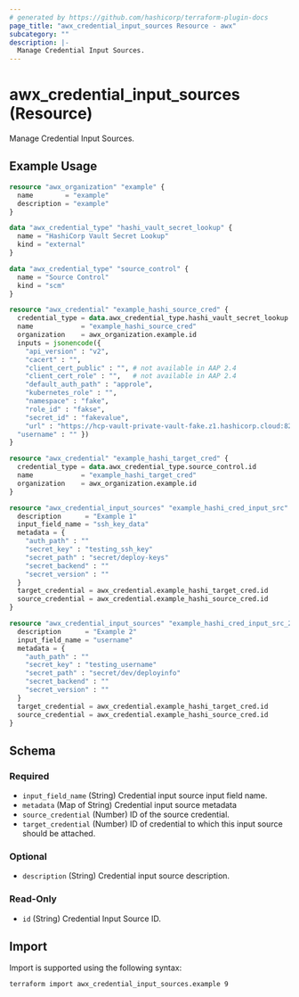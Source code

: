 ```yaml
---
# generated by https://github.com/hashicorp/terraform-plugin-docs
page_title: "awx_credential_input_sources Resource - awx"
subcategory: ""
description: |-
  Manage Credential Input Sources.
---
```


# awx_credential_input_sources (Resource)

Manage Credential Input Sources.

## Example Usage

```terraform
resource "awx_organization" "example" {
  name        = "example"
  description = "example"
}

data "awx_credential_type" "hashi_vault_secret_lookup" {
  name = "HashiCorp Vault Secret Lookup"
  kind = "external"
}

data "awx_credential_type" "source_control" {
  name = "Source Control"
  kind = "scm"
}

resource "awx_credential" "example_hashi_source_cred" {
  credential_type = data.awx_credential_type.hashi_vault_secret_lookup.id
  name            = "example_hashi_source_cred"
  organization    = awx_organization.example.id
  inputs = jsonencode({
    "api_version" : "v2",
    "cacert" : "",
    "client_cert_public" : "", # not available in AAP 2.4
    "client_cert_role" : "",   # not available in AAP 2.4
    "default_auth_path" : "approle",
    "kubernetes_role" : "",
    "namespace" : "fake",
    "role_id" : "fakse",
    "secret_id" : "fakevalue",
    "url" : "https://hcp-vault-private-vault-fake.z1.hashicorp.cloud:8200",
  "username" : "" })
}

resource "awx_credential" "example_hashi_target_cred" {
  credential_type = data.awx_credential_type.source_control.id
  name            = "example_hashi_target_cred"
  organization    = awx_organization.example.id
}

resource "awx_credential_input_sources" "example_hashi_cred_input_src" {
  description      = "Example 1"
  input_field_name = "ssh_key_data"
  metadata = {
    "auth_path" : ""
    "secret_key" : "testing_ssh_key"
    "secret_path" : "secret/deploy-keys"
    "secret_backend" : ""
    "secret_version" : ""
  }
  target_credential = awx_credential.example_hashi_target_cred.id
  source_credential = awx_credential.example_hashi_source_cred.id
}

resource "awx_credential_input_sources" "example_hashi_cred_input_src_2" {
  description      = "Example 2"
  input_field_name = "username"
  metadata = {
    "auth_path" : ""
    "secret_key" : "testing_username"
    "secret_path" : "secret/dev/deployinfo"
    "secret_backend" : ""
    "secret_version" : ""
  }
  target_credential = awx_credential.example_hashi_target_cred.id
  source_credential = awx_credential.example_hashi_source_cred.id
}
```

<!-- schema generated by tfplugindocs -->
## Schema

### Required

- `input_field_name` (String) Credential input source input field name.
- `metadata` (Map of String) Credential input source metadata
- `source_credential` (Number) ID of the source credential.
- `target_credential` (Number) ID of credential to which this input source should be attached.

### Optional

- `description` (String) Credential input source description.

### Read-Only

- `id` (String) Credential Input Source ID.

## Import

Import is supported using the following syntax:

```shell
terraform import awx_credential_input_sources.example 9
```
